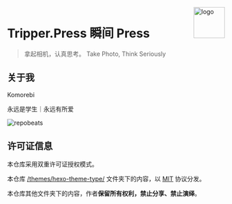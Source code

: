 <img src="https://imgur.lzmun.com/picgo/after2022/202209101335136.png_itp" alt="logo" width="72" height="72" align="right" />

# Tripper.Press 瞬间 Press

> 拿起相机，认真思考。
> Take Photo, Think Seriously

## 关于我

Komorebi

永远是学生｜永远有所爱

![repobeats](https://repobeats.axiom.co/api/embed/1191c01fafe6f30923b847addcda819c0323c152.svg "Repobeats analytics image")

## 许可证信息

本仓库采用双重许可证授权模式。

本仓库 [/themes/hexo-theme-type/](https://github.com/aiokr/Tripper-Press/tree/master/themes/hexo-theme-type) 文件夹下的内容，以 [MIT](https://choosealicense.com/licenses/mit/) 协议分发。

本仓库其他文件夹下的内容，作者**保留所有权利，禁止分享、禁止演绎**。
